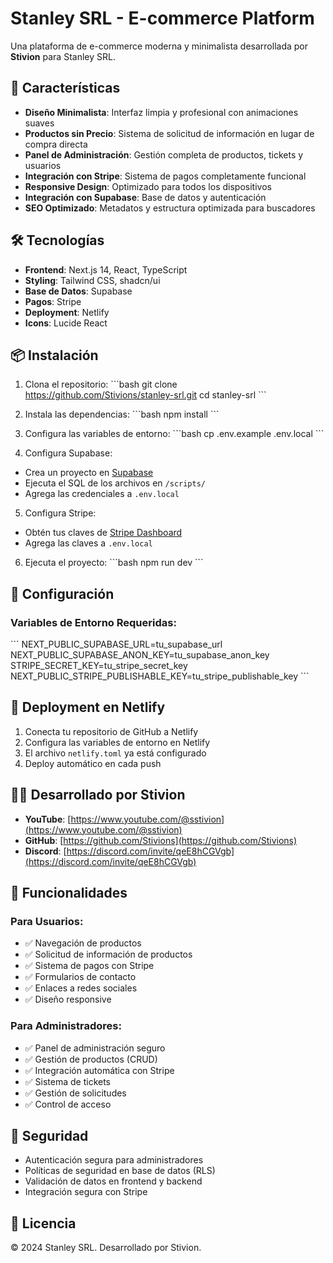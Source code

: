 # Stanley SRL - E-commerce Platform

Una plataforma de e-commerce moderna y minimalista desarrollada por **Stivion** para Stanley SRL.

## 🚀 Características

- **Diseño Minimalista**: Interfaz limpia y profesional con animaciones suaves
- **Productos sin Precio**: Sistema de solicitud de información en lugar de compra directa
- **Panel de Administración**: Gestión completa de productos, tickets y usuarios
- **Integración con Stripe**: Sistema de pagos completamente funcional
- **Responsive Design**: Optimizado para todos los dispositivos
- **Integración con Supabase**: Base de datos y autenticación
- **SEO Optimizado**: Metadatos y estructura optimizada para buscadores

## 🛠️ Tecnologías

- **Frontend**: Next.js 14, React, TypeScript
- **Styling**: Tailwind CSS, shadcn/ui
- **Base de Datos**: Supabase
- **Pagos**: Stripe
- **Deployment**: Netlify
- **Icons**: Lucide React

## 📦 Instalación

1. Clona el repositorio:
\`\`\`bash
git clone https://github.com/Stivions/stanley-srl.git
cd stanley-srl
\`\`\`

2. Instala las dependencias:
\`\`\`bash
npm install
\`\`\`

3. Configura las variables de entorno:
\`\`\`bash
cp .env.example .env.local
\`\`\`

4. Configura Supabase:
- Crea un proyecto en [Supabase](https://supabase.com)
- Ejecuta el SQL de los archivos en `/scripts/`
- Agrega las credenciales a `.env.local`

5. Configura Stripe:
- Obtén tus claves de [Stripe Dashboard](https://dashboard.stripe.com)
- Agrega las claves a `.env.local`

6. Ejecuta el proyecto:
\`\`\`bash
npm run dev
\`\`\`

## 🔧 Configuración

### Variables de Entorno Requeridas:
\`\`\`
NEXT_PUBLIC_SUPABASE_URL=tu_supabase_url
NEXT_PUBLIC_SUPABASE_ANON_KEY=tu_supabase_anon_key
STRIPE_SECRET_KEY=tu_stripe_secret_key
NEXT_PUBLIC_STRIPE_PUBLISHABLE_KEY=tu_stripe_publishable_key
\`\`\`

## 🚀 Deployment en Netlify

1. Conecta tu repositorio de GitHub a Netlify
2. Configura las variables de entorno en Netlify
3. El archivo `netlify.toml` ya está configurado
4. Deploy automático en cada push

## 👨‍💻 Desarrollado por Stivion

- **YouTube**: [https://www.youtube.com/@sstivion](https://www.youtube.com/@sstivion)
- **GitHub**: [https://github.com/Stivions](https://github.com/Stivions)
- **Discord**: [https://discord.com/invite/qeE8hCGVgb](https://discord.com/invite/qeE8hCGVgb)

## 📝 Funcionalidades

### Para Usuarios:
- ✅ Navegación de productos
- ✅ Solicitud de información de productos
- ✅ Sistema de pagos con Stripe
- ✅ Formularios de contacto
- ✅ Enlaces a redes sociales
- ✅ Diseño responsive

### Para Administradores:
- ✅ Panel de administración seguro
- ✅ Gestión de productos (CRUD)
- ✅ Integración automática con Stripe
- ✅ Sistema de tickets
- ✅ Gestión de solicitudes
- ✅ Control de acceso

## 🔐 Seguridad

- Autenticación segura para administradores
- Políticas de seguridad en base de datos (RLS)
- Validación de datos en frontend y backend
- Integración segura con Stripe

## 📄 Licencia

© 2024 Stanley SRL. Desarrollado por Stivion.

